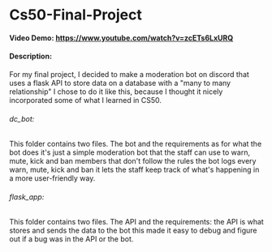 # Cs50-Final-Project
#### Video Demo:  https://www.youtube.com/watch?v=zcETs6LxURQ
#### Description:
For my final project, I decided to make a moderation bot on discord that uses a flask API
to store data on a database with a "many to many relationship" I chose to do it like this,
because I thought it nicely incorporated some of what I learned in CS50.
###### dc_bot:
This folder contains two files. The bot and the requirements as for what the bot does
it's just a simple moderation bot that the staff can use to warn, mute, kick and ban members
that don't follow the rules the bot logs every warn, mute, kick and ban it lets the staff
keep track of what's happening in a more user-friendly way.
###### flask_app:
This folder contains two files. The API and the requirements:
the API is what stores and sends the data to the bot this made it easy to debug and figure out if a bug was in the API or the bot.
